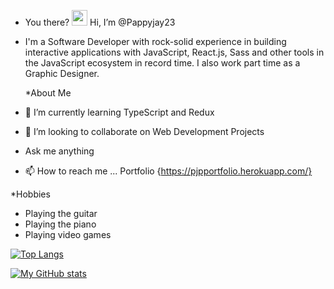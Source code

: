 - You there? <img src="https://raw.githubusercontent.com/MartinHeinz/MartinHeinz/master/wave.gif" width="25px"> Hi, I’m @Pappyjay23
- I'm a Software Developer with rock-solid experience in building interactive applications with JavaScript, React.js, Sass and other tools in the JavaScript ecosystem in record time. I also work part time as a Graphic Designer.

  *About Me
- 🌱 I’m currently learning TypeScript and Redux
- 💞️ I’m looking to collaborate on Web Development Projects
- Ask me anything
- 📫 How to reach me ... Portfolio {https://pjpportfolio.herokuapp.com/}

*Hobbies
- Playing the guitar
- Playing the piano
- Playing video games

[![Top Langs](https://github-readme-stats.vercel.app/api/top-langs/?username=pappyjay23)](https://github.com/pappyjay23/github-readme-stats)

[![My GitHub stats](https://github-readme-stats.vercel.app/api?username=pappyjay23)](https://github.com/pappyjay23/github-readme-stats)

<!--START_SECTION:waka-->     
<!--END_SECTION:waka-->





<!---
Pappyjay23/Pappyjay23 is a ✨ special ✨ repository because its `README.md` (this file) appears on your GitHub profile.
You can click the Preview link to take a look at your changes.
--->
